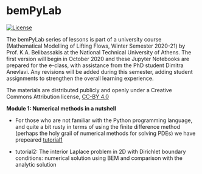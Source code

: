 # bemPyLab

[![License](https://img.shields.io/badge/license-CC--BY%204.0-lightgrey.svg)](https://creativecommons.org/licenses/by/4.0/)

The bemPyLab series of lessons is part of a university course (Mathematical Modelling of Lifting Flows, Winter Semester 2020-21) by Prof. K.A. Belibassakis at the National Technical University of Athens. The first version will begin in October 2020 and these Jupyter Notebooks are prepared for the e-class, with assistance from the PhD student Dimitra Anevlavi. Any revisions will be added during this semester, adding student assignments to strengthen the overall learning experience. 

The materials are distributed publicly and openly under a Creative Commons Attribution license, [CC-BY 4.0](https://creativecommons.org/licenses/by/4.0/)

**Module 1: Numerical methods in a nutshell**

- For those who are not familiar with the Python programming language, and quite a bit rusty in terms of using the finite difference method (perhaps the holy grail of numerical methods for solving PDEs) we have prepeared [tutorial1](https://nbviewer.jupyter.org/github/demieane/bemPyLab/blob/master/fdm_example1_v1.ipynb)

- tutorial2: The interior Laplace problem in 2D with Dirichlet boundary conditions: numerical solution using BEM and comparison with the analytic solution

